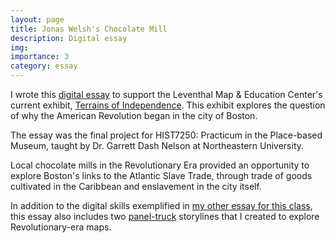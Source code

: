 ```yaml
---
layout: page
title: Jonas Welsh's Chocolate Mill
description: Digital essay
img: 
importance: 3
category: essay
---
```


I wrote this [digital essay](https://toi-field-trips.leventhal.center/locations/chocolate-mill) to support the Leventhal Map & Education Center's current exhibit, [Terrains of Independence](https://www.leventhalmap.org/digital-exhibitions/terrains-of-independence/). This exhibit explores the question of why the American Revolution began in the city of Boston.

The essay was the final project for HIST7250: Practicum in the Place-based Museum, taught by Dr. Garrett Dash Nelson at Northeastern University.

Local chocolate mills in the Revolutionary Era provided an opportunity to explore Boston's links to the Atlantic Slave Trade, through trade of goods cultivated in the Caribbean and enslavement in the city itself.

In addition to the digital skills exemplified in [my other essay for this class](https://eslbeckman.github.io/portfolio/2_project/), this essay also includes two [panel-truck](https://github.com/bplmaps/panel-truck?tab=readme-ov-file) storylines that I created to explore Revolutionary-era maps.